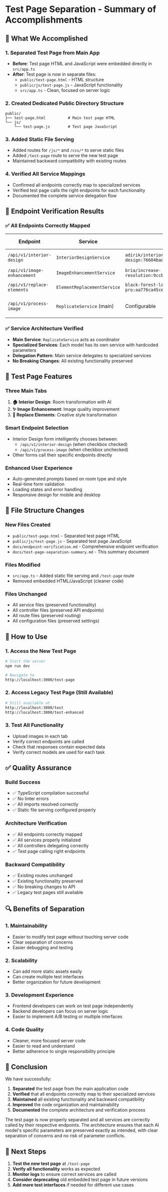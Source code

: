 # Test Page Separation - Summary of Accomplishments

## 🎯 **What We Accomplished**

### **1. Separated Test Page from Main App**
- **Before**: Test page HTML and JavaScript were embedded directly in `src/app.ts`
- **After**: Test page is now in separate files:
  - `public/test-page.html` - HTML structure
  - `public/js/test-page.js` - JavaScript functionality
  - `src/app.ts` - Clean, focused on server logic

### **2. Created Dedicated Public Directory Structure**
```
public/
├── test-page.html          # Main test page HTML
└── js/
    └── test-page.js        # Test page JavaScript
```

### **3. Added Static File Serving**
- Added routes for `/js/*` and `/css/*` to serve static files
- Added `/test-page` route to serve the new test page
- Maintained backward compatibility with existing routes

### **4. Verified All Service Mappings**
- Confirmed all endpoints correctly map to specialized services
- Verified test page calls the right endpoints for each functionality
- Documented the complete service delegation flow

## 🔗 **Endpoint Verification Results**

### **✅ All Endpoints Correctly Mapped**

| Endpoint | Service | Model | Test Page Tab |
|----------|---------|-------|---------------|
| `/api/v1/interior-design` | `InteriorDesignService` | `adirik/interior-design:76604baddc85b1b4616e1c6475eca080da339c8875bd4996705440484a6eac38` | 🏠 Interior Design |
| `/api/v1/image-enhancement` | `ImageEnhancementService` | `bria/increase-resolution:9ccbba9d7165d73c331075144c562dd84c750bb4267d84b3f1f675a156570c99` | ✨ Image Enhancement |
| `/api/v1/replace-elements` | `ElementReplacementService` | `black-forest-labs/flux-kontext-pro:aa776ca45ce7f7d185418f700df8ec6ca6cb367bfd88e9cd225666c4c179d1d7` | 🎨 Replace Elements |
| `/api/v1/process-image` | `ReplicateService` (main) | Configurable | 🏠 Interior Design (fallback) |

### **✅ Service Architecture Verified**
- **Main Service**: `ReplicateService` acts as coordinator
- **Specialized Services**: Each model has its own service with hardcoded parameters
- **Delegation Pattern**: Main service delegates to specialized services
- **No Breaking Changes**: All existing functionality preserved

## 🧪 **Test Page Features**

### **Three Main Tabs**
1. **🏠 Interior Design**: Room transformation with AI
2. **✨ Image Enhancement**: Image quality improvement
3. **🎨 Replace Elements**: Creative style transformation

### **Smart Endpoint Selection**
- Interior Design form intelligently chooses between:
  - `/api/v1/interior-design` (when checkbox checked)
  - `/api/v1/process-image` (when checkbox unchecked)
- Other forms call their specific endpoints directly

### **Enhanced User Experience**
- Auto-generated prompts based on room type and style
- Real-time form validation
- Loading states and error handling
- Responsive design for mobile and desktop

## 📁 **File Structure Changes**

### **New Files Created**
- `public/test-page.html` - Separated test page HTML
- `public/js/test-page.js` - Separated test page JavaScript
- `docs/endpoint-verification.md` - Comprehensive endpoint verification
- `docs/test-page-separation-summary.md` - This summary document

### **Files Modified**
- `src/app.ts` - Added static file serving and `/test-page` route
- Removed embedded HTML/JavaScript (cleaner code)

### **Files Unchanged**
- All service files (preserved functionality)
- All controller files (preserved API endpoints)
- All route files (preserved routing)
- All configuration files (preserved settings)

## 🚀 **How to Use**

### **1. Access the New Test Page**
```bash
# Start the server
npm run dev

# Navigate to
http://localhost:3000/test-page
```

### **2. Access Legacy Test Page (Still Available)**
```bash
# Still available at
http://localhost:3000/test
http://localhost:3000/test-enhanced
```

### **3. Test All Functionality**
- Upload images in each tab
- Verify correct endpoints are called
- Check that responses contain expected data
- Verify correct models are used for each task

## ✅ **Quality Assurance**

### **Build Success**
- ✅ TypeScript compilation successful
- ✅ No linter errors
- ✅ All imports resolved correctly
- ✅ Static file serving configured properly

### **Architecture Verification**
- ✅ All endpoints correctly mapped
- ✅ All services properly initialized
- ✅ All controllers delegating correctly
- ✅ Test page calling right endpoints

### **Backward Compatibility**
- ✅ Existing routes unchanged
- ✅ Existing functionality preserved
- ✅ No breaking changes to API
- ✅ Legacy test pages still available

## 🔍 **Benefits of Separation**

### **1. Maintainability**
- Easier to modify test page without touching server code
- Clear separation of concerns
- Easier debugging and testing

### **2. Scalability**
- Can add more static assets easily
- Can create multiple test interfaces
- Better organization for future development

### **3. Development Experience**
- Frontend developers can work on test page independently
- Backend developers can focus on server logic
- Easier to implement A/B testing or multiple interfaces

### **4. Code Quality**
- Cleaner, more focused server code
- Easier to read and understand
- Better adherence to single responsibility principle

## 🎉 **Conclusion**

We have successfully:

1. **Separated** the test page from the main application code
2. **Verified** that all endpoints correctly map to their specialized services
3. **Maintained** all existing functionality and backward compatibility
4. **Improved** the code organization and maintainability
5. **Documented** the complete architecture and verification process

The test page is now properly separated and all services are correctly called by their respective endpoints. The architecture ensures that each AI model's specific parameters are preserved exactly as intended, with clear separation of concerns and no risk of parameter conflicts.

## 🚀 **Next Steps**

1. **Test the new test page** at `/test-page`
2. **Verify all functionality** works as expected
3. **Monitor logs** to ensure correct services are called
4. **Consider deprecating** old embedded test page in future versions
5. **Add more test interfaces** if needed for different use cases
